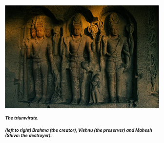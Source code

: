 ![](task.jpeg)
##### *The triumvirate.* 
##### *(left to right) Brahma (the creator), Vishnu (the preserver) and Mahesh (Shiva: the destroyer).* 
